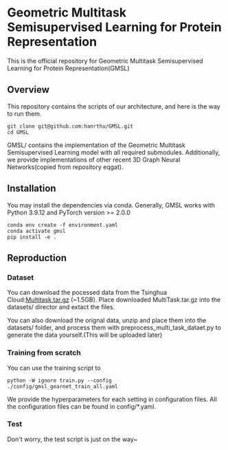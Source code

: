 # Geometric Multitask Semisupervised Learning for Protein Representation

This is the official repository for Geometric Multitask Semisupervised Learning for Protein Representation(GMSL)

## Overview
This repository contains the scripts of our architecture, and here is the way to run them.

```
git clone git@github.com:hanrthu/GMSL.git
cd GMSL
```

GMSL/ contains the implementation of the Geometric Multitask Semisupervised Learning model with all required submodules. Additionally, we provide implementations of other recent 3D Graph Neural Networks(copied from repository eqgat).

## Installation 
You may install the dependencies via conda. Generally, GMSL works with Python 3.9.12 and PyTorch version >= 2.0.0
```
conda env create -f environment.yaml 
conda activate gmsl
pip install -e .
```
## Reproduction
### Dataset 
You can download the pocessed data from the Tsinghua Cloud:[Multitask.tar.gz](https://cloud.tsinghua.edu.cn/f/bb33cdeaf780472cb8ad/) (~1.5GB). Place downloaded MultiTask.tar.gz into the datasets/ director and extact the files.

You can also download the orignal data, unzip and place them into the datasets/ folder, and process them with preprocess_multi_task_dataet.py to generate the data yourself.(This will be uploaded later)

### Training from scratch
You can use the training script to 

```
python -W ignore train.py --config ./config/gmsl_gearnet_train_all.yaml
```

We provide the hyperparameters for each setting in configuration files. All the configuration files can be found in config/*.yaml.


### Test
Don't worry, the test script is just on the way~